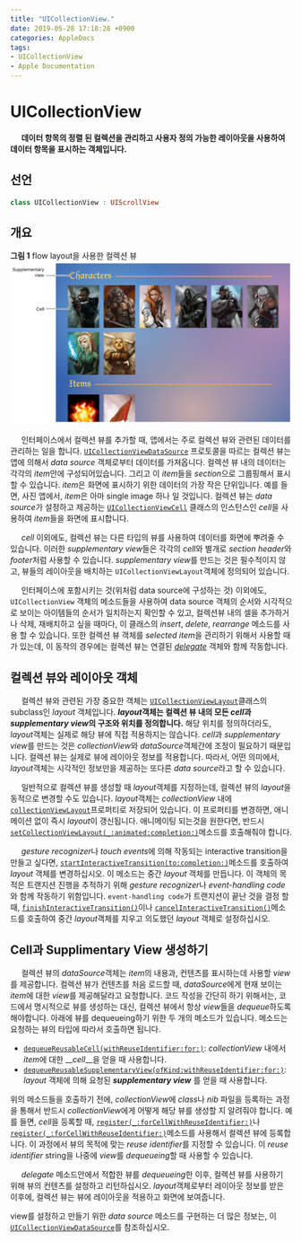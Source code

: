 ```yaml
---
title: "UICollectionView."
date: 2019-05-28 17:18:28 +0900
categories: AppleDocs
tags:
- UICollectionView
- Apple Documentation
---
```


# UICollectionView
&nbsp;&nbsp;&nbsp;&nbsp;
__데이터 항목의 정렬 된 컬렉션을 관리하고 사용자 정의 가능한 레이아웃을 사용하여 데이터 항목을 표시하는 객체입니다.__



## 선언
```swift
class UICollectionView : UIScrollView
```

## 개요
**그림 1** flow layout을 사용한 컬렉션 뷰
![figure_1](/assets/images/post/2019-05-28-figure1.png)

&nbsp;&nbsp;&nbsp;&nbsp;
인터페이스에서 컬렉션 뷰를 추가할 때, 앱에서는 주로 컬렉션 뷰와 관련된 데이터를 관리하는 일을 합니다. [`UICollectionViewDataSource`](https://developer.apple.com/documentation/uikit/uicollectionviewdatasource) 프로토콜을 따르는 컬렉션 뷰는 앱에 의해서 *data source* 객체로부터 데이터를 가져옵니다. 컬렉션 뷰 내의 데이터는 각각의 *item*안에 구성되어있습니다. 그리고 이 *item*들을 *section*으로 그룹핑해서 표시할 수 있습니다. *item*은 화면에 표시하기 위한 데이터의 가장 작은 단위입니다. 예를 들면, 사진 앱에서, *item*은 아마 single image 하나 일 것입니다. 컬렉션 뷰는 *data source*가 설정하고 제공하는 [`UICollectionViewCell`](https://developer.apple.com/documentation/uikit/uicollectionviewcell) 클래스의 인스턴스인 *cell*을 사용하여 *item*들을 화면에 표시합니다.

&nbsp;&nbsp;&nbsp;&nbsp;
*cell* 이외에도, 컬렉션 뷰는 다른 타입의 뷰를 사용하여 데이터를 화면에 뿌려줄 수 있습니다. 이러한 *supplementary view*들은 각각의 *cell*와 별개로 *section header*와 *footer*처럼 사용할 수 있습니다. *supplementary view*를 만드는 것은 필수적이지 않고, 뷰들의 레이아웃을 배치하는 `UICollectionViewLayout`객체에 정의되어 있습니다.

&nbsp;&nbsp;&nbsp;&nbsp;
인터페이스에 포함시키는 것(위처럼 data source에 구성하는 것) 이외에도, `UICollectionView` 객체의 메소드들을 사용하여 data source 객체의 순서와 시각적으로 보이는 아이템들의 순서가 일치하는지 확인할 수 있고, 컬렉션뷰 내의 셀을 추가하거나 삭제, 재배치하고 싶을 때마다, 이 클래스의 *insert*, *delete*, *rearrange* 메소드를 사용 할 수 있습니다. 또한 컬렉션 뷰 객체를 *selected item*을 관리하기 위해서 사용할 때가 있는데, 이 동작의 경우에는 컬렉션 뷰는 연결된 [*delegate*](https://developer.apple.com/documentation/uikit/uicollectionview/1618033-delegate) 객체와 함께 작동합니다.
<br>

## 컬렉션 뷰와 레이아웃 객체

&nbsp;&nbsp;&nbsp;&nbsp;
컬렉션 뷰와 관련된 가장 중요한 객체는 [`UICollectionViewLayout`](https://developer.apple.com/documentation/uikit/uicollectionviewlayout)클래스의 subclass인 *layout* 객체입니다. __*layout*객체는 컬렉션 뷰 내의 모든 *cell*과 *supplementary view*의 구조와 위치를 정의합니다.__ 해당 위치를 정의하더라도, *layout*객체는 실제로 해당 뷰에 직접 적용하지는 않습니다. *cell*과 *supplementary view*를 만드는 것은 *collectionView*와 *dataSource*객체간에 조정이 필요하기 때문입니다. 컬렉션 뷰는 실제로 뷰에 레이아웃 정보를 적용합니다. 따라서, 어떤 의미에서, *layout*객체는 시각적인 정보만을 제공하는 또다른 *data source*라고 할 수 있습니다.

&nbsp;&nbsp;&nbsp;&nbsp;
일반적으로 컬렉션 뷰를 생성할 때 *layout*객체를 지정하는데, 컬렉션 뷰의 *layout*을 동적으로 변경할 수도 있습니다. *layout*객체는 *collectionView* 내에 [`collectionViewLayout`](https://developer.apple.com/documentation/uikit/uicollectionview/1618047-collectionviewlayout)프로퍼티로 저장되어 있습니다. 이 프로퍼티를 변경하면, 애니메이션 없이 즉시 *layout*이 갱신됩니다. 애니메이팅 되는것을 원한다면, 반드시 [`setCollectionViewLayout(_:animated:completion:)`](https://developer.apple.com/documentation/uikit/uicollectionview/1618017-setcollectionviewlayout)메소드를 호출해줘야 합니다.

&nbsp;&nbsp;&nbsp;&nbsp;
*gesture recognizer*나 *touch events*에 의해 작동되는 interactive transition을 만들고 싶다면, [`startInteractiveTransition(to:completion:)`](https://developer.apple.com/documentation/uikit/uicollectionview/1618098-startinteractivetransition)메소드를 호출하여 *layout* 객체를 변경하십시오. 이 메소드는 중간 *layout* 객체를 만듭니다. 이 객체의 목적은 트랜지션 진행을 추적하기 위해 *gesture recognizer*나 *event-handling code*와 함께 작동하기 위함입니다. `event-handling code`가 트랜지션이 끝난 것을 결정 할 때, [`finishInteractiveTransition()`](https://developer.apple.com/documentation/uikit/uicollectionview/1618080-finishinteractivetransition)이나 [`cancelInteractiveTransition()`](https://developer.apple.com/documentation/uikit/uicollectionview/1618075-cancelinteractivetransition)메소드를 호출하여 중간 *layout*객체를 지우고 의도했던 *layout* 객체로 설정하십시오.

## Cell과 Supplimentary View 생성하기

&nbsp;&nbsp;&nbsp;&nbsp;
컬렉션 뷰의 *dataSource*객체는 *item*의 내용과, 컨텐츠를 표시하는데 사용할 *view* 를 제공합니다. 컬렉션 뷰가 컨텐츠를 처음 로드할 때, *dataSource*에게 현재 보이는 *item*에 대한 *view*를 제공해달라고 요청합니다. 코드 작성을 간단히 하기 위해서는, 코드에서 명시적으로 뷰를 생성하는 대신, 컬렉션 뷰에서 항상 *view*들을 *dequeue*하도록 해야합니다. 아래에 뷰를 dequeueing하기 위한 두 개의 메소드가 있습니다. 메소드는 요청하는 뷰의 타입에 따라서 호출하면 됩니다.

- [`dequeueReusableCell(withReuseIdentifier:for:)`](https://developer.apple.com/documentation/uikit/uicollectionview/1618063-dequeuereusablecell): *collectionView* 내에서 *item*에 대한 __*cell*__을 얻을 때 사용합니다.
- [`dequeueReusableSupplementaryView(ofKind:withReuseIdentifier:for:)`](https://developer.apple.com/documentation/uikit/uicollectionview/1618068-dequeuereusablesupplementaryview): *layout* 객체에 의해 요청된 __*supplementary view*__ 를 얻을 때 사용합니다.

위의 메소드들을 호출하기 전에, *collectionView*에 *class*나 *nib* 파일을 등록하는 과정을 통해서 반드시 *collectionView*에게 어떻게 해당 뷰를 생성할 지 알려줘야 합니다. 예를 들면, *cell*을 등록할 때, [`register(_:forCellWithReuseIdentifier:)`](https://developer.apple.com/documentation/uikit/uicollectionview/1618089-register)나 [`register(_:forCellWithReuseIdentifier:)`](https://developer.apple.com/documentation/uikit/uicollectionview/1618083-register)메소드를 사용해서 컬렉션 뷰에 등록합니다. 이 과정에서 뷰의 목적에 맞는 *reuse identifier*를 지정할 수 있습니다. 이 *reuse identifier* string을 나중에 *view*를 *dequeueing*할 때 사용할 수 있습니다.

&nbsp;&nbsp;&nbsp;&nbsp;
*delegate* 메소드안에서 적합한 뷰를 *dequeueing*한 이후, 컬렉션 뷰를 사용하기 위해 뷰의 컨텐츠를 설정하고 리턴하십시오. *layout*객체로부터 레이아웃 정보를 받은 이후에, 컬렉션 뷰는 뷰에 레이아웃을 적용하고 화면에 보여줍니다.

view를 설정하고 만들기 위한 *data source* 메소드를 구현하는 더 많은 정보는, 이 [`UICollectionViewDataSource`](https://developer.apple.com/documentation/uikit/uicollectionviewdatasource)를 참조하십시오.

## 

